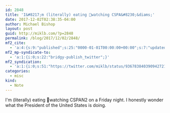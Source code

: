 ```yaml
---
id: 2848
title: 'I&#8217;m (literally) eating 🍿watching CSPA&#8230;&diams;'
date: 2017-12-02T02:38:35-04:00
author: Michael Bishop
layout: post
guid: http://miklb.com/?p=2848
permalink: /blog/2017/12/02/2848/
mf2_cite:
  - 'a:4:{s:9:"published";s:25:"0000-01-01T00:00:00+00:00";s:7:"updated";s:25:"0000-01-01T00:00:00+00:00";s:8:"category";a:1:{i:0;s:0:"";}s:6:"author";a:0:{}}'
mf2_mp-syndicate-to:
  - 'a:1:{i:0;s:22:"bridgy-publish_twitter";}'
mf2_syndication:
  - 'a:1:{i:0;s:51:"https://twitter.com/miklb/status/936783840390942721";}'
categories:
  - misc
kind:
  - Note
---
```

I'm (literally) eating 🍿watching CSPAN2 on a Friday night. I honestly wonder what the President of the United States is doing. 